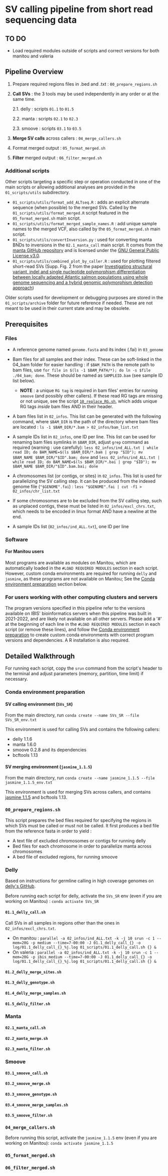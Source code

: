 # SV calling pipeline from short read sequencing data

## TO DO
* Load required modules outside of scripts and correct versions for both manitou and valeria 

## Pipeline Overview

1. Prepare required regions files in .bed and .txt : `00_prepare_regions.sh`
2. **Call SVs** : the 3 tools may be used independently in any order or at the same time.

   2.1. delly : scripts `01.1` to `01.5`
   
   2.2. manta : scripts `02.1` to `02.3`
   
   2.3. smoove : scripts `03.1` to `03.5`

3. **Merge SV calls** across callers : `04_merge_callers.sh`
4. Format merged output : `05_format_merged.sh`
5. **Filter** merged output : `06_filter_merged.sh` 

### Additional scripts

Other scripts targeting a specific step or operation conducted in one of the main scripts or allowing additional analyses are provided in the `01_scripts/utils` subdirectory.

* `01_scripts/utils/format_add_ALTseq.R` : adds an explicit alternate sequence (when possible) to the merged SVs. Called by the `01_scripts/utils/format_merged.R` script featured in the `05_format_merged.sh` main script.
* `01_scripts/utils/format_merged_sample_names.R` : add unique sample names to the merged VCF, also called by the `05_format_merged.sh` main script.
* `01_scripts/utils/convertInversion.py` : used for converting manta BNDs to inversions in the `02.1_manta_call` main script. It comes from the [manta GitHub repository](https://github.com/Illumina/manta/blob/75b5c38d4fcd2f6961197b28a41eb61856f2d976/src/python/libexec/convertInversion.py) and is licensed under the [GNU General Public License v3.0](https://github.com/Illumina/manta/blob/75b5c38d4fcd2f6961197b28a41eb61856f2d976/LICENSE.txt).
* `01_scripts/utils/combined_plot_by_caller.R` : used for plotting filtered short-read SVs (Supp. Fig. 2 from the paper [Investigating structural variant, indel and single nucleotide polymorphism differentiation between locally adapted Atlantic salmon populations using whole genome sequencing and a hybrid genomic polymorphism detection approach](https://www.biorxiv.org/content/10.1101/2023.09.12.557169v1))

Older scripts used for development or debugging purposes are stored in the `01_scripts/archive` folder for future reference if needed. These are not meant to be used in their current state and may be obsolete.

## Prerequisites

### Files

* A reference genome named `genome.fasta` and its index (.fai) in `03_genome`

* Bam files for all samples and their index. These can be soft-linked in the 04_bam folder for easier handling : if `$BAM_PATH` is the remote path to bam files, use `for file in $(ls -1 $BAM_PATH/*); do ln -s $file ./04_bam; done`. These should be named as `SAMPLEID.bam` (see sample ID list below). 
  * **NOTE** : a unique `RG tag` is required in bam files' entries for running `smoove` (and possibly other callers). If these read RG tags are missing or not unique, see the script [`10_replace_RG.sh`](https://github.com/enormandeau/wgs_sample_preparation/blob/master/01_scripts/10_replace_RG.sh), which adds unique RG tags *inside* bam files AND in their header.

* A bam files list in `02_infos`. This list can be generated with the following command, where `$BAM_DIR` is the path of the directory where bam files are located : `ls -1 $BAM_DIR/*.bam > 02_infos/bam_list.txt`

* A sample IDs list in `02_infos`, one ID per line. This list can be used for renaming bam files symlinks in `$BAM_DIR`, adjust `grep` command as required (warning : use carefully): `less 02_infos/ind_ALL.txt | while read ID; do BAM_NAME=$(ls $BAM_DIR/*.bam | grep "$ID"); mv $BAM_NAME $BAM_DIR/"$ID".bam; done` and `less 02_infos/ind_ALL.txt | while read ID; do BAM_NAME=$(ls $BAM_DIR/*.bai | grep "$ID"); mv $BAM_NAME $BAM_DIR/"$ID".bam.bai; done`

* A chromosomes list (or contigs, or sites) in `02_infos`. This list is used for parallelizing the SV calling step. It can be produced from the indexed genome file (`"$GENOME".fai`) : `less "$GENOME".fai | cut -f1 > 02_infos/chr_list.txt`

* If some chromosomes are to be excluded from the SV calling step, such as unplaced contigs, these must be listed in `02_infos/excl_chrs.txt`, which needs to be encoded in linux format AND have a newline at the end.

* A sample IDs list (`02_infos/ind_ALL.txt`), one ID per line


### Software

#### For Manitou users
Most programs are available as modules on Manitou, which are automatically loaded in the `#LOAD REQUIRED MODULES` section in each script.
However, custom conda environments are required for running `delly` and `jasmine`, as these programs are not available on Manitou; See the [Conda environment preparation](#conda-environment-preparation) section below. 

### For users working with other computing clusters and servers
The program versions specified in this pipeline refer to the versions available on IBIS' bioinformatics servers when this pipeline was built in 2021-2022, and are likely not available on all other servers. 
Please add a '#' at the beginning of each line in the `#LOAD REQUIRED MODULES` section in each script (or remove these lines), and follow the [Conda environment preparation](#conda-environment-preparation) to create custom conda environments with correct program versions and dependencies.
A R installation is also required.



## Detailed Walkthrough

For running each script, copy the `srun` command from the script's header to the terminal and adjust parameters (memory, partition, time limit) if necessary.  


### Conda environment preparation

#### SV calling environment (`SVs_SR`)
From the main directory, run `conda create --name SVs_SR --file SVs_SR_env.txt`

This environment is used for calling SVs and contains the following callers:
* delly 1.1.6
* manta 1.6.0
* smoove 0.2.8 and its dependencies
* bcftools 1.13


#### SV merging environment (`jasmine_1.1.5`)
From the main directory, run `conda create --name jasmine_1.1.5 --file jasmine_1.1.5_env.txt`

This environment is used for merging SVs across callers, and contains [jasmine 1.1.5](https://github.com/mkirsche/Jasmine) and bcftools 1.13.



### `00_prepare_regions.sh`

This script prepares the bed files required for specifying the regions in which SVs must be called or must not be called. It first produces a bed file from the reference fasta in order to yield : 

* A text file of excluded chromosomes or contigs for running delly
* Bed files for each chromosome in order to parallelize manta across chromosomes
* A bed file of excluded regions, for running smoove


### Delly

Based on instructions for germline calling in high coverage genomes on [delly's GitHub](https://github.com/dellytools/delly#germline-sv-calling).

Before running each script for delly, activate the `SVs_SR` env (even if you are working on Manitou) : `conda activate SVs_SR`

#### `01.1_delly_call.sh`

Call SVs in all samples in regions other than the ones in `02_infos/excl_chrs.txt`.

* On manitou : `parallel -a 02_infos/ind_ALL.txt -k -j 10 srun -c 1 --mem=20G -p medium --time=7-00:00 -J 01.1_delly_call_{} -o log/01.1_delly_call_{}_%j.log 01_scripts/01.1_delly_call.sh {} &`
* On valeria : `parallel -a 02_infos/ind_ALL.txt -k -j 10 srun -c 1 --mem=20G -p ibis_medium --time=7-00:00 -J 01.1_delly_call_{} -o log/01.1_delly_call_{}_%j.log 01_scripts/01.1_delly_call.sh {} &`

#### `01.2_delly_merge_sites.sh`
#### `01.3_delly_genotype.sh`
#### `01.4_delly_merge_samples.sh`
#### `01.5_delly_filter.sh`

### Manta

#### `02.1_manta_call.sh`
#### `02.2_manta_merge.sh`
#### `02.3_manta_filter.sh`

### Smoove

#### `03.1_smoove_call.sh`
#### `03.2_smoove_merge.sh`
#### `03.3_smoove_genotype.sh`
#### `03.4_smoove_merge_samples.sh`
#### `03.5_smoove_filter.sh`

### `04_merge_callers.sh`
Before running this script, activate the `jasmine_1.1.5` env (even if you are working on Manitou): `conda activate jasmine_1.1.5`

### `05_format_merged.sh`

### `06_filter_merged.sh`


